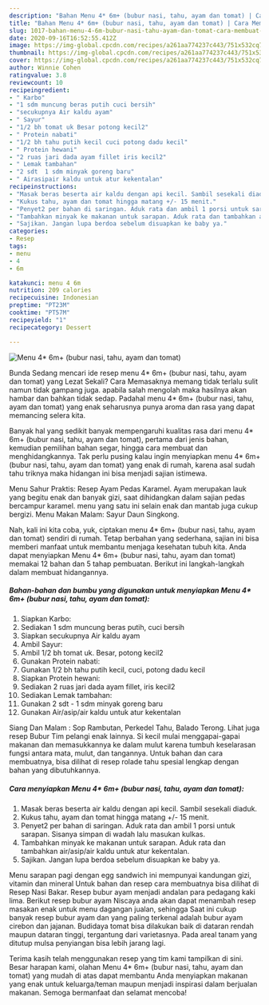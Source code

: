 ```yaml
---
description: "Bahan Menu 4* 6m+ (bubur nasi, tahu, ayam dan tomat) | Cara Membuat Menu 4* 6m+ (bubur nasi, tahu, ayam dan tomat) Yang Enak Dan Lezat"
title: "Bahan Menu 4* 6m+ (bubur nasi, tahu, ayam dan tomat) | Cara Membuat Menu 4* 6m+ (bubur nasi, tahu, ayam dan tomat) Yang Enak Dan Lezat"
slug: 1017-bahan-menu-4-6m-bubur-nasi-tahu-ayam-dan-tomat-cara-membuat-menu-4-6m-bubur-nasi-tahu-ayam-dan-tomat-yang-enak-dan-lezat
date: 2020-09-16T16:52:55.412Z
image: https://img-global.cpcdn.com/recipes/a261aa774237c443/751x532cq70/menu-4-6m-bubur-nasi-tahu-ayam-dan-tomat-foto-resep-utama.jpg
thumbnail: https://img-global.cpcdn.com/recipes/a261aa774237c443/751x532cq70/menu-4-6m-bubur-nasi-tahu-ayam-dan-tomat-foto-resep-utama.jpg
cover: https://img-global.cpcdn.com/recipes/a261aa774237c443/751x532cq70/menu-4-6m-bubur-nasi-tahu-ayam-dan-tomat-foto-resep-utama.jpg
author: Winnie Cohen
ratingvalue: 3.8
reviewcount: 10
recipeingredient:
- " Karbo"
- "1 sdm muncung beras putih cuci bersih"
- "secukupnya Air kaldu ayam"
- " Sayur"
- "1/2 bh tomat uk Besar potong kecil2"
- " Protein nabati"
- "1/2 bh tahu putih kecil cuci potong dadu kecil"
- " Protein hewani"
- "2 ruas jari dada ayam fillet iris kecil2"
- " Lemak tambahan"
- "2 sdt  1 sdm minyak goreng baru"
- " Airasipair kaldu untuk atur kekentalan"
recipeinstructions:
- "Masak beras beserta air kaldu dengan api kecil. Sambil sesekali diaduk."
- "Kukus tahu, ayam dan tomat hingga matang +/- 15 menit."
- "Penyet2 per bahan di saringan. Aduk rata dan ambil 1 porsi untuk sarapan. Sisanya simpan di wadah lalu masukan kulkas."
- "Tambahkan minyak ke makanan untuk sarapan. Aduk rata dan tambahkan air/asip/air kaldu untuk atur kekentalan."
- "Sajikan. Jangan lupa berdoa sebelum disuapkan ke baby ya."
categories:
- Resep
tags:
- menu
- 4
- 6m

katakunci: menu 4 6m 
nutrition: 209 calories
recipecuisine: Indonesian
preptime: "PT23M"
cooktime: "PT57M"
recipeyield: "1"
recipecategory: Dessert

---
```



![Menu 4* 6m+ (bubur nasi, tahu, ayam dan tomat)](https://img-global.cpcdn.com/recipes/a261aa774237c443/751x532cq70/menu-4-6m-bubur-nasi-tahu-ayam-dan-tomat-foto-resep-utama.jpg)

Bunda Sedang mencari ide resep menu 4* 6m+ (bubur nasi, tahu, ayam dan tomat) yang Lezat Sekali? Cara Memasaknya memang tidak terlalu sulit namun tidak gampang juga. apabila salah mengolah maka hasilnya akan hambar dan bahkan tidak sedap. Padahal menu 4* 6m+ (bubur nasi, tahu, ayam dan tomat) yang enak seharusnya punya aroma dan rasa yang dapat memancing selera kita.

Banyak hal yang sedikit banyak mempengaruhi kualitas rasa dari menu 4* 6m+ (bubur nasi, tahu, ayam dan tomat), pertama dari jenis bahan, kemudian pemilihan bahan segar, hingga cara membuat dan menghidangkannya. Tak perlu pusing kalau ingin menyiapkan menu 4* 6m+ (bubur nasi, tahu, ayam dan tomat) yang enak di rumah, karena asal sudah tahu triknya maka hidangan ini bisa menjadi sajian istimewa.

Menu Sahur Praktis: Resep Ayam Pedas Karamel. Ayam merupakan lauk yang begitu enak dan banyak gizi, saat dihidangkan dalam sajian pedas bercampur karamel. menu yang satu ini selain enak dan mantab juga cukup bergizi. Menu Makan Malam: Sayur Daun Singkong.


Nah, kali ini kita coba, yuk, ciptakan menu 4* 6m+ (bubur nasi, tahu, ayam dan tomat) sendiri di rumah. Tetap berbahan yang sederhana, sajian ini bisa memberi manfaat untuk membantu menjaga kesehatan tubuh kita. Anda dapat menyiapkan Menu 4* 6m+ (bubur nasi, tahu, ayam dan tomat) memakai 12 bahan dan 5 tahap pembuatan. Berikut ini langkah-langkah dalam membuat hidangannya.

<!--inarticleads1-->

##### Bahan-bahan dan bumbu yang digunakan untuk menyiapkan Menu 4* 6m+ (bubur nasi, tahu, ayam dan tomat):

1. Siapkan  Karbo:
1. Sediakan 1 sdm muncung beras putih, cuci bersih
1. Siapkan secukupnya Air kaldu ayam
1. Ambil  Sayur:
1. Ambil 1/2 bh tomat uk. Besar, potong kecil2
1. Gunakan  Protein nabati:
1. Gunakan 1/2 bh tahu putih kecil, cuci, potong dadu kecil
1. Siapkan  Protein hewani:
1. Sediakan 2 ruas jari dada ayam fillet, iris kecil2
1. Sediakan  Lemak tambahan:
1. Gunakan 2 sdt - 1 sdm minyak goreng baru
1. Gunakan  Air/asip/air kaldu untuk atur kekentalan


Siang Dan Malam : Sop Rambutan, Perkedel Tahu, Balado Terong. Lihat juga resep Bubur Tim pelangi enak lainnya. Si kecil mulai menggapai-gapai makanan dan memasukkannya ke dalam mulut karena tumbuh keselarasan fungsi antara mata, mulut, dan tangannya. Untuk bahan dan cara membuatnya, bisa dilihat di resep rolade tahu spesial lengkap dengan bahan yang dibutuhkannya. 

<!--inarticleads2-->

##### Cara menyiapkan Menu 4* 6m+ (bubur nasi, tahu, ayam dan tomat):

1. Masak beras beserta air kaldu dengan api kecil. Sambil sesekali diaduk.
1. Kukus tahu, ayam dan tomat hingga matang +/- 15 menit.
1. Penyet2 per bahan di saringan. Aduk rata dan ambil 1 porsi untuk sarapan. Sisanya simpan di wadah lalu masukan kulkas.
1. Tambahkan minyak ke makanan untuk sarapan. Aduk rata dan tambahkan air/asip/air kaldu untuk atur kekentalan.
1. Sajikan. Jangan lupa berdoa sebelum disuapkan ke baby ya.


Menu sarapan pagi dengan egg sandwich ini mempunyai kandungan gizi, vitamin dan mineral Untuk bahan dan resep cara membuatnya bisa dilihat di Resep Nasi Bakar. Resep bubur ayam menjadi andalan para pedagang kaki lima. Berikut resep bubur ayam Niscaya anda akan dapat menambah resep masakan enak untuk menu dagangan jualan, sehingga Saat ini cukup banyak resep bubur ayam dan yang paling terkenal adalah bubur ayam cirebon dan jajanan. Budidaya tomat bisa dilakukan baik di dataran rendah maupun dataran tinggi, tergantung dari varietasnya. Pada areal tanam yang ditutup mulsa penyiangan bisa lebih jarang lagi. 

Terima kasih telah menggunakan resep yang tim kami tampilkan di sini. Besar harapan kami, olahan Menu 4* 6m+ (bubur nasi, tahu, ayam dan tomat) yang mudah di atas dapat membantu Anda menyiapkan makanan yang enak untuk keluarga/teman maupun menjadi inspirasi dalam berjualan makanan. Semoga bermanfaat dan selamat mencoba!
